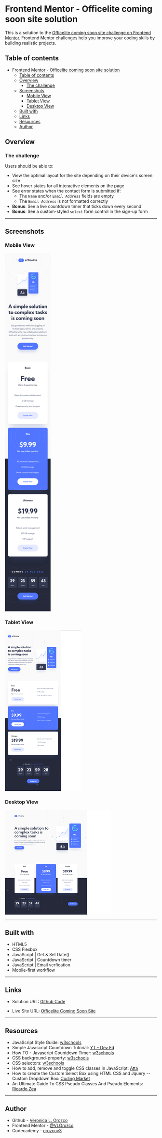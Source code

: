 # Frontend Mentor - Officelite coming soon site solution

This is a solution to the [Officelite coming soon site challenge on Frontend Mentor](https://www.frontendmentor.io/challenges/officelite-coming-soon-site-M4DIPNz8g). Frontend Mentor challenges help you improve your coding skills by building realistic projects.

## Table of contents

- [Frontend Mentor - Officelite coming soon site solution](#frontend-mentor---officelite-coming-soon-site-solution)
  - [Table of contents](#table-of-contents)
  - [Overview](#overview)
    - [The challenge](#the-challenge)
  - [Screenshots](#screenshots)
    - [Mobile View](#mobile-view)
    - [Tablet View](#tablet-view)
    - [Desktop View](#desktop-view)
  - [Built with](#built-with)
  - [Links](#links)
  - [Resources](#resources)
  - [Author](#author)

## Overview

### The challenge

Users should be able to:

- View the optimal layout for the site depending on their device's screen size
- See hover states for all interactive elements on the page
- See error states when the contact form is submitted if:
  - The `Name` and/or `Email Address` fields are empty
  - The `Email Address` is not formatted correctly
- **Bonus**: See a live countdown timer that ticks down every second
- **Bonus**: See a custom-styled `select` form control in the sign-up form

---
## Screenshots

### Mobile View

<img src="assets/mobileView.png" alt="Officelite Coming Soon Site in mobile view" width="30%"/>

### Tablet View

<img src="assets/tabletView.png" alt="Officelite Coming Soon Site in tablet view" width="50%"/>

### Desktop View

<img src="assets/desktopView.png" alt="Officelite Coming Soon Site in desktop view" width="70%"/>

---

## Built with

- HTML5
- CSS Flexbox
- JavaScript | Get & Set Date()
- JavaScript | Countdown timer
- JavaScript | Email verfication
- Mobile-first workflow

---

## Links

- Solution URL: [Github Code](https://github.com/VLOrozco/officelite-coming-soon-site.git)

- Live Site URL: [Officelite Coming Soon Site](https://vlorozco.github.io/officelite-coming-soon-site/)

---

## Resources

- JavaScript Style Guide: [w3schools](https://www.w3schools.com/js/js_conventions.asp)
- Simple Javascript Countdown Tutorial: [YT - Dev Ed](https://www.youtube.com/watch?v=Rib69h2DOxg)
- How TO - Javascript Countdown Timer: [w3schools](https://www.w3schools.com/howto/howto_js_countdown.asp)
- CSS background-property: [w3schools](https://www.w3schools.com/cssref/css3_pr_background.asp)
- CSS selectors: [w3schools](https://www.w3schools.com/cssref/css_selectors.asp)
- How to add, remove and toggle CSS classes in JavaScript: [Atta](https://attacomsian.com/blog/javascript-add-remove-toggle-css-classes)
- How to create the Custom Select Box using HTML CSS and Jquery -- Custom Dropdown Box: [Coding Market](https://www.youtube.com/watch?v=41zkymkTCbc&list=PLwHlbQiyCYIF-2DqBshWk7ISpgmPFapND&index=49)
- An Ultimate Guide To CSS Pseudo Classes And Pseudo Elements: [Ricardo Zea](https://www.smashingmagazine.com/2016/05/an-ultimate-guide-to-css-pseudo-classes-and-pseudo-elements/)

---

## Author

- Github - [Veronica L. Orozco](https://github.com/VLOrozco)
- Frontend Mentor - [@VLOrozco](https://www.frontendmentor.io/profile/VLOrozco)
- Codecademy - [orozcov3](https://www.codecademy.com/profiles/orozcoV3)
